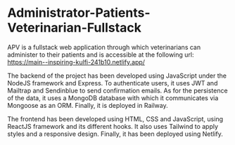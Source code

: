 # Administrator-Patients-Veterinarian-Fullstack
APV is a fullstack web application through which veterinarians can administer to their patients and is accessible at the following url: 
https://main--inspiring-kulfi-241b10.netlify.app/

The backend of the project has been developed using JavaScript under the NodeJS framework and Express. To authenticate users, it uses JWT and Mailtrap and Sendinblue to send confirmation emails. As for the persistence of the data, it uses a MongoDB database with which it communicates via Mongoose as an ORM. Finally, it is deployed in Railway.

The frontend has been developed using HTML, CSS and JavaScript, using ReactJS framework and its different hooks. It also uses Tailwind to apply styles and a responsive design. Finally, it has been deployed using Netlify.
